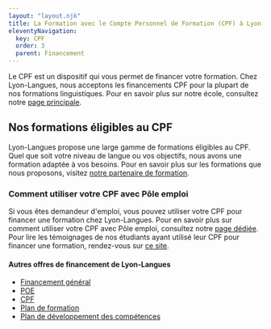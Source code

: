 ```yaml
---
layout: "layout.njk"
title: La Formation avec le Compte Personnel de Formation (CPF) à Lyon-Langues
eleventyNavigation:
  key: CPF
  order: 3
  parent: Financement
---
```


Le CPF est un dispositif qui vous permet de financer votre formation. Chez Lyon-Langues, nous acceptons les financements CPF pour la plupart de nos formations linguistiques. Pour en savoir plus sur notre école, consultez notre [page principale](/Lyon-Langues.html).

## Nos formations éligibles au CPF
Lyon-Langues propose une large gamme de formations éligibles au CPF. Quel que soit votre niveau de langue ou vos objectifs, nous avons une formation adaptée à vos besoins. Pour en savoir plus sur les formations que nous proposons, visitez [notre partenaire de formation](http://site-pertinent-1.com).

### Comment utiliser votre CPF avec Pôle emploi
Si vous êtes demandeur d'emploi, vous pouvez utiliser votre CPF pour financer une formation chez Lyon-Langues. Pour en savoir plus sur comment utiliser votre CPF avec Pôle emploi, consultez notre [page dédiée](http://lien-interne/). Pour lire les témoignages de nos étudiants ayant utilisé leur CPF pour financer une formation, rendez-vous sur [ce site](http://site-pertinent-3.com).

#### Autres offres de financement de Lyon-Langues
- [Financement général](/financement)
- [POE](../poe)
- [CPF](.)
- [Plan de formation](../plan-de-formation)
- [Plan de développement des compétences](../plan-de-developpement-des-competences)